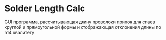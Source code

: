 # Solder Length Calc
 
GUI программа, рассчитывающая длину проволоки припоя для спаев круглой и прямоугольной формы и отображающая отклонения длины по h14 квалитету
